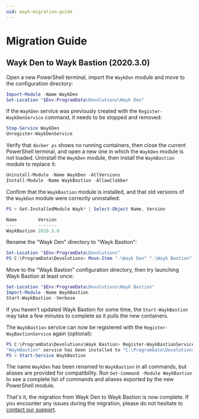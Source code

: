```yaml
---
uid: wayk-migration-guide
---
```


# Migration Guide

## Wayk Den to Wayk Bastion (2020.3.0)

Open a new PowerShell terminal, import the `WaykDen` module and move to the configuration directory:

```powershell
Import-Module -Name WaykDen
Set-Location "$Env:ProgramData\Devolutions\Wayk Den"
```

If the `WaykDen` service was previously created with the `Register-WaykDenService` command, it needs to be stopped and removed:

```powershell
Stop-Service WaykDen
Unregister-WaykDenService
```

Verify that `docker ps` shows no running containers, then close the current PowerShell terminal, and open a new one in which the `WaykDen` module is not loaded. Uninstall the `WaykDen` module, then install the `WaykBastion` module to replace it:

```powershell
Uninstall-Module -Name WaykDen -AllVersions
Install-Module -Name WaykBastion -AllowClobber
```

Confirm that the `WaykBastion` module is installed, and that old versions of the `WaykDen` module were correctly uninstalled:

```powershell
PS > Get-InstalledModule Wayk* | Select-Object Name, Version

Name        Version
----        -------
WaykBastion 2020.3.0
```

Rename the "Wayk Den" directory to "Wayk Bastion":

```powershell
Set-Location "$Env:ProgramData\Devolutions"
PS C:\ProgramData\Devolutions> Move-Item ".\Wayk Den" ".\Wayk Bastion"
```

Move to the "Wayk Bastion" configuration directory, then try launching Wayk Bastion at least once:

```powershell
Set-Location "$Env:ProgramData\Devolutions\Wayk Bastion"
Import-Module -Name WaykBastion
Start-WaykBastion -Verbose
```

If you haven't updated Wayk Bastion for some time, the `Start-WaykBastion` may take a few minutes to complete as it pulls the new containers.

The `WaykBastion` service can now be registered with the `Register-WayBastionService` again (optional):

```powershell
PS C:\ProgramData\Devolutions\Wayk Bastion> Register-WaykBastionService
"WaykBastion" service has been installed to "C:\ProgramData\Devolutions\Wayk Bastion"
PS > Start-Service WaykBastion
```
The name `WaykDen` has been renamed to `WaykBastion` in all commands, but aliases are provided for compatibility. Run `Get-Command -Module WaykBastion` to see a complete list of commands and aliases exported by the new PowerShell module.

That's it, the migration from Wayk Den to Wayk Bastion is now complete. If you encounter any issues during the migration, please do not hesitate to [contact our support](https://devolutions.net/support).
